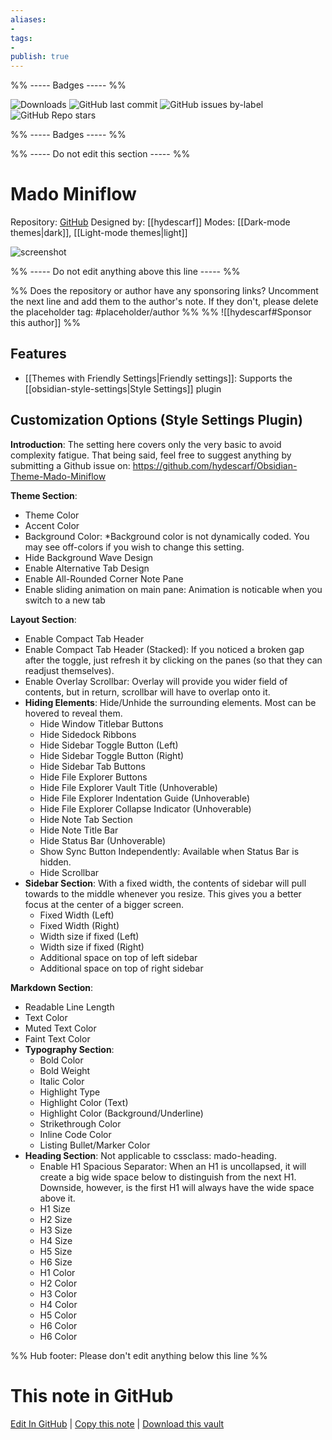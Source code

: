 ```yaml
---
aliases:
- 
tags: 
- 
publish: true
---
```


%% ----- Badges ----- %%

![Downloads](https://img.shields.io/badge/downloads-51116-573E7A?style=for-the-badge&logo=)
![GitHub last commit](https://img.shields.io/github/last-commit/hydescarf/Obsidian-Theme-Mado-Miniflow?color=573E7A&label=last%20update&logo=github&style=for-the-badge)
![GitHub issues by-label](https://img.shields.io/github/issues/hydescarf/Obsidian-Theme-Mado-Miniflow/help%20wanted?color=573E7A&logo=github&style=for-the-badge) 
![GitHub Repo stars](https://img.shields.io/github/stars/hydescarf/Obsidian-Theme-Mado-Miniflow?color=573E7A&logo=github&style=for-the-badge)

%% ----- Badges ----- %%

%% ----- Do not edit this section ----- %%

# Mado Miniflow

Repository: [GitHub](https://github.com/hydescarf/Obsidian-Theme-Mado-Miniflow)
Designed by: [[hydescarf]]
Modes: [[Dark-mode themes|dark]], [[Light-mode themes|light]]



![screenshot](https://github.com/hydescarf/Obsidian-Theme-Mado-Miniflow/raw/HEAD/img/store-cover.png)

%% ----- Do not edit anything above this line ----- %% 

%% Does the repository or author have any sponsoring links? Uncomment the next line and add them to the author's note. If they don't, please delete the placeholder tag: #placeholder/author %%
%% ![[hydescarf#Sponsor this author]] %%


## Features

- [[Themes with Friendly Settings|Friendly settings]]: Supports the [[obsidian-style-settings|Style Settings]] plugin

## Customization Options (Style Settings Plugin) 

**Introduction**: The setting here covers only the very basic to avoid complexity fatigue. That being said, feel free to suggest anything by submitting a Github issue on: https://github.com/hydescarf/Obsidian-Theme-Mado-Miniflow

**Theme Section**: 
- Theme Color
- Accent Color
- Background Color: *Background color is not dynamically coded. You may see off-colors if you wish to change this setting.
- Hide Background Wave Design
- Enable Alternative Tab Design
- Enable All-Rounded Corner Note Pane
- Enable sliding animation on main pane: Animation is noticable when you switch to a new tab

**Layout Section**: 
- Enable Compact Tab Header
- Enable Compact Tab Header (Stacked): If you noticed a broken gap after the toggle, just refresh it by clicking on the panes (so that they can readjust themselves).
- Enable Overlay Scrollbar: Overlay will provide you wider field of contents, but in return, scrollbar will have to overlap onto it.
- **Hiding Elements**: Hide/Unhide the surrounding elements. Most can be hovered to reveal them.
    - Hide Window Titlebar Buttons
    - Hide Sidedock Ribbons
    - Hide Sidebar Toggle Button (Left)
    - Hide Sidebar Toggle Button (Right)
    - Hide Sidebar Tab Buttons
    - Hide File Explorer Buttons
    - Hide File Explorer Vault Title (Unhoverable)
    - Hide File Explorer Indentation Guide (Unhoverable)
    - Hide File Explorer Collapse Indicator (Unhoverable)
    - Hide Note Tab Section
    - Hide Note Title Bar
    - Hide Status Bar (Unhoverable)
    - Show Sync Button Independently: Available when Status Bar is hidden.
    - Hide Scrollbar
- **Sidebar Section**: With a fixed width, the contents of sidebar will pull towards to the middle whenever you resize. This gives you a better focus at the center of a bigger screen.
    - Fixed Width (Left)
    - Fixed Width (Right)
    - Width size if fixed (Left)
    - Width size if fixed (Right)
    - Additional space on top of left sidebar
    - Additional space on top of right sidebar

**Markdown Section**: 
- Readable Line Length
- Text Color
- Muted Text Color
- Faint Text Color
- **Typography Section**: 
    - Bold Color
    - Bold Weight
    - Italic Color
    - Highlight Type
    - Highlight Color (Text)
    - Highlight Color (Background/Underline)
    - Strikethrough Color
    - Inline Code Color
    - Listing Bullet/Marker Color
- **Heading Section**: Not applicable to cssclass: mado-heading.
    - Enable H1 Spacious Separator: When an H1 is uncollapsed, it will create a big wide space below to distinguish from the next H1. Downside, however, is the first H1 will always have the wide space above it.
    - H1 Size
    - H2 Size
    - H3 Size
    - H4 Size
    - H5 Size
    - H6 Size
    - H1 Color
    - H2 Color
    - H3 Color
    - H4 Color
    - H5 Color
    - H6 Color
    - H6 Color


%% Hub footer: Please don't edit anything below this line %%

# This note in GitHub

<span class="git-footer">[Edit In GitHub](https://github.dev/obsidian-community/obsidian-hub/blob/main/02%20-%20Community%20Expansions/02.05%20All%20Community%20Expansions/Themes/Mado%20Miniflow.md "git-hub-edit-note") | [Copy this note](https://raw.githubusercontent.com/obsidian-community/obsidian-hub/main/02%20-%20Community%20Expansions/02.05%20All%20Community%20Expansions/Themes/Mado%20Miniflow.md "git-hub-copy-note") | [Download this vault](https://github.com/obsidian-community/obsidian-hub/archive/refs/heads/main.zip "git-hub-download-vault") </span>
